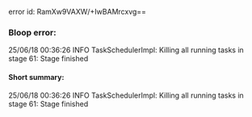 error id: RamXw9VAXW/+IwBAMrcxvg==
### Bloop error:

25/06/18 00:36:26 INFO TaskSchedulerImpl: Killing all running tasks in stage 61: Stage finished
#### Short summary: 

25/06/18 00:36:26 INFO TaskSchedulerImpl: Killing all running tasks in stage 61: Stage finished